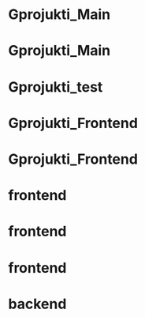 # Gprojukti_Main
# Gprojukti_Main
# Gprojukti_test
# Gprojukti_Frontend
# Gprojukti_Frontend
# frontend
# frontend
# frontend
# backend
